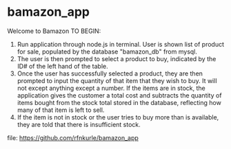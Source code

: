 # bamazon_app

Welcome to Bamazon
TO BEGIN:
1. Run application through node.js in terminal. User is shown list of product for sale, populated by the database "bamazon_db" from mysql.
2. The user is then prompted to select a product to buy, indicated by the ID# of the left hand of the table.
3. Once the user has successfully selected a product, they are then prompted to input the quantity of that item that they wish to buy. It will not except anything except a number. If the items are in stock, the application gives the customer a total cost and subtracts the quantity of items bought from the stock total stored in the database, reflecting how many of that item is left to sell.
4. If the item is not in stock or the user tries to buy more than is available, they are told that there is insufficient stock.

file: https://github.com/rfnkurle/bamazon_app
